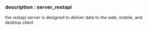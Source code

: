 ### description : server_restapi
the restapi server is designed to deliver data to the web, mobile, and desktop client